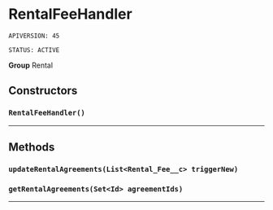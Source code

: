 # RentalFeeHandler

`APIVERSION: 45`

`STATUS: ACTIVE`



**Group** Rental

## Constructors
### `RentalFeeHandler()`
---
## Methods
### `updateRentalAgreements(List<Rental_Fee__c> triggerNew)`
### `getRentalAgreements(Set<Id> agreementIds)`
---
